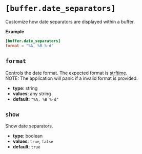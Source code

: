 # `[buffer.date_separators]`

Customize how date separators are displayed within a buffer.

**Example**

```toml
[buffer.date_separators]
format = "%A, %B %-d"
```

## `format`

Controls the date format. The expected format is [strftime](https://pubs.opengroup.org/onlinepubs/007908799/xsh/strftime.html).  
NOTE: The application will panic if a invalid format is provided.

- **type**: string
- **values**: any string
- **default**: `"%A, %B %-d"`

## `show`

Show date separators. 

- **type**: boolean
- **values**: `true`, `false`
- **default**: `true`